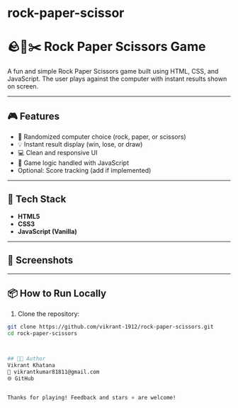 # rock-paper-scissor
# 🪨📄✂️ Rock Paper Scissors Game

A fun and simple Rock Paper Scissors game built using HTML, CSS, and JavaScript. The user plays against the computer with instant results shown on screen.

---

## 🎮 Features

- 🔄 Randomized computer choice (rock, paper, or scissors)
- 💡 Instant result display (win, lose, or draw)
- 💻 Clean and responsive UI
- 🧠 Game logic handled with JavaScript
- Optional: Score tracking (add if implemented)

---

## 🧰 Tech Stack

- **HTML5**
- **CSS3**
- **JavaScript (Vanilla)**

---


## 📸 Screenshots

<!-- Replace with actual images -->
<!-- ![Screenshot of Game](./screenshots/game.png) -->

---

## 📦 How to Run Locally

1. Clone the repository:

```bash
git clone https://github.com/vikrant-1912/rock-paper-scissors.git
cd rock-paper-scissors



## 🧑‍💻 Author
Vikrant Khatana
📧 vikrantkumar81811@gmail.com
🌐 GitHub


Thanks for playing! Feedback and stars ⭐️ are welcome!
